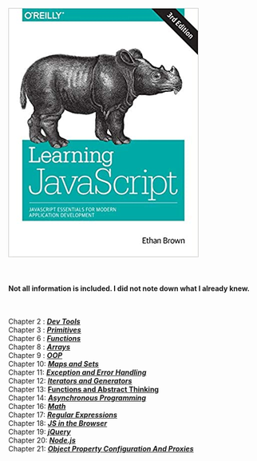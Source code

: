 ![alt text](https://github.com/GandalfTea/Notebooks/blob/master/JavaScript/Learning%20Javascript%20Ed.3/51ziIINNMAL._SX379_BO1%2C204%2C203%2C200_.jpg)

&nbsp;


#### Not all information is included. I did not note down what I already knew.

&nbsp;


Chapter 2 : [___Dev Tools___](https://github.com/GandalfTea/Notebooks/blob/master/JavaScript/Learning%20Javascript%20Ed.3/DevTools.Chapter2.md)     
Chapter 3 : [___Primitives___](https://github.com/GandalfTea/Notebooks/blob/master/JavaScript/Learning%20Javascript%20Ed.3/Primitives.Chpter3.md)     
Chapter 6 : [___Functions___](https://github.com/GandalfTea/Notebooks/blob/master/JavaScript/Learning%20Javascript%20Ed.3/Functions.Chapter6.md)      
Chapter 8 : [___Arrays___](https://github.com/GandalfTea/Notebooks/blob/master/JavaScript/Learning%20Javascript%20Ed.3/Arrays.Chapter8.md)      
Chapter 9 : [___OOP___](https://github.com/GandalfTea/Notebooks/blob/master/JavaScript/Learning%20Javascript%20Ed.3/OOP.Chapter9.md)       
Chapter 10: [___Maps and Sets___](https://github.com/GandalfTea/Notebooks/blob/master/JavaScript/Learning%20Javascript%20Ed.3/MapsAndSets.Chapter10.md)         
Chapter 11: [___Exception and Error Handling___](https://github.com/GandalfTea/Notebooks/blob/master/JavaScript/Learning%20Javascript%20Ed.3/ExceptionAndError.Chapter11.md)        
Chapter 12: [___Iterators and Generators___](https://github.com/GandalfTea/Notebooks/blob/master/JavaScript/Learning%20Javascript%20Ed.3/IteratorsAndGenerators.Chapter12.md)         
Chapter 13: [__Functions and Abstract Thinking__](https://github.com/GandalfTea/Notebooks/blob/master/JavaScript/Learning%20Javascript%20Ed.3/Abstract.Chapter13.md)       
Chapter 14: [___Asynchronous Programming___](https://github.com/GandalfTea/Notebooks/blob/master/JavaScript/Learning%20Javascript%20Ed.3/Asynchronous.Chapter14.md)        
Chapter 16: [___Math___](https://github.com/GandalfTea/Notebooks/blob/master/JavaScript/Learning%20Javascript%20Ed.3/Math.Chapter.16.md)     
Chapter 17: [___Regular Expressions___](https://github.com/GandalfTea/Notebooks/blob/master/JavaScript/Learning%20Javascript%20Ed.3/RegularExpressions.Chapter.17.md)          
Chapter 18: [___JS in the Browser___](https://github.com/GandalfTea/Notebooks/blob/master/JavaScript/Learning%20Javascript%20Ed.3/JSBrowser.Chapter.18.md)         
Chapter 19: [___jQuery___](https://github.com/GandalfTea/Notebooks/blob/master/JavaScript/Learning%20Javascript%20Ed.3/jQuery.Chapter.19.md)       
Chapter 20: [___Node.js___](https://github.com/GandalfTea/Notebooks/blob/master/JavaScript/Learning%20Javascript%20Ed.3/Node.md)        
Chapter 21: [___Object Property Configuration And Proxies___](https://github.com/GandalfTea/Notebooks/blob/master/JavaScript/Learning%20Javascript%20Ed.3/ObjectPropertyConfigurationAndProxies.md)         
